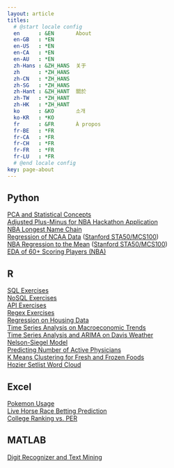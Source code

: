 ```yaml
---
layout: article
titles:
  # @start locale config
  en      : &EN       About
  en-GB   : *EN
  en-US   : *EN
  en-CA   : *EN
  en-AU   : *EN
  zh-Hans : &ZH_HANS  关于
  zh      : *ZH_HANS
  zh-CN   : *ZH_HANS
  zh-SG   : *ZH_HANS
  zh-Hant : &ZH_HANT  關於
  zh-TW   : *ZH_HANT
  zh-HK   : *ZH_HANT
  ko      : &KO       소개
  ko-KR   : *KO
  fr      : &FR       À propos
  fr-BE   : *FR
  fr-CA   : *FR
  fr-CH   : *FR
  fr-FR   : *FR
  fr-LU   : *FR
  # @end locale config
key: page-about
---
```


## Python
[PCA and Statistical Concepts](https://kiwilvio.github.io/projects/python/QH_HW1.pdf)  
[Adjusted Plus-Minus for NBA Hackathon Application](https://kiwilvio.github.io/projects/python/We_Done.html)  
[NBA Longest Name Chain](https://kiwilvio.github.io/projects/python/Hernandez_Quilvio_Data_Work.pdf)  
[Regression of NCAA Data](https://kiwilvio.github.io/projects/python/Regression_of_NCAA_Data.html) ([Stanford STA50/MCS100](http://web.stanford.edu/class/stats50/r.html))  
[NBA Regression to the Mean](https://kiwilvio.github.io/projects/python/Regression_to_the_Mean.html) ([Stanford STA50/MCS100](http://web.stanford.edu/class/stats50/r.html))  
[EDA of 60+ Scoring Players (NBA)](https://kiwilvio.github.io/projects/python/dbook.html)

## R
[SQL Exercises](https://kiwilvio.github.io/projects/R/sql.pdf)  
[NoSQL Exercises](https://kiwilvio.github.io/projects/R/nosql.pdf)  
[API Exercises](https://kiwilvio.github.io/projects/R/api_and_webscraping.pdf)  
[Regex Exercises](https://kiwilvio.github.io/projects/R/regex-and-textmining.pdf)  
[Regression on Housing Data](https://kiwilvio.github.io/projects/R/regression_on_housing_data.pdf)  
[Time Series Analysis on Macroeconomic Trends](https://kiwilvio.github.io/projects/R/ts_economicdata.pdf)  
[Time Series Analysis and ARIMA on Davis Weather](https://kiwilvio.github.io/projects/R/ts_weather.pdf)  
[Nelson-Siegel Model](https://kiwilvio.github.io/projects/R/fe_yields.pdf)    
[Predicting Number of Active Physicians](https://kiwilvio.github.io/projects/R/Project2.pdf)  
[K Means Clustering for Fresh and Frozen Foods](https://kiwilvio.github.io/projects/R/hw4.pdf)  
[Hozier Setlist Word Cloud](https://kiwilvio.github.io/projects/R/HozierLyrics.png)


## Excel
[Pokemon Usage](https://kiwilvio.github.io/projects/excel/pokemon.xlsx)  
[Live Horse Race Betting Prediction](https://docs.google.com/spreadsheets/d/1XZSpajbZdmOrPDTPFHzhJVzotI3EcP-GzXHDqV6a80s/edit)  
[College Ranking vs. PER](https://docs.google.com/spreadsheets/d/1D1rkl8P_XYC4fpLVy1PHtSTT41UMaETuhNNc19er0jI/edit#gid=1775097750)

## MATLAB
[Digit Recognizer and Text Mining](https://kiwilvio.github.io/projects/MATLAB/MAT_167_Project_2.pdf)  

